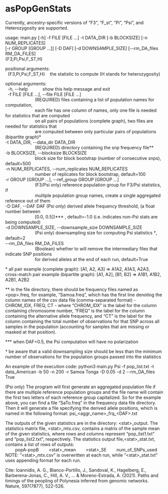 # asPopGenStats

Currently, ancestry-specific versions of “F3”, “F_st”, “Pi”, “Psi”, and Heterozygosity are supported.

usage: main.py [-h] -f FILE [FILE ...] -t DATA_DIR [-b BLOCKSIZE] [-n NUM_REPLICATES]  
               [-r GROUP [GROUP ...]] [-D DAF] [-d DOWNSAMPLE_SIZE] [--rm_DA_files RM_DA_FILES]  
               {F3,Pi,Psi,F_ST,H}  

positional arguments:  
  {F3,Pi,Psi,F_ST,H}    the statistic to compute (H stands for heterozygosity)

optional arguments:  
  -h, --help            show this help message and exit  
  -f FILE [FILE ...], --file FILE [FILE ...]  
                        (REQUIRED) files containing a list of population names for computation,  
                        each file has one column of names, only one file is needed for statistics that are computed  
                        on all pairs of populations (complete graph), two files are needed for statistics that  
                        are computed between only particular pairs of populations (bipartite graph)*  
  -t DATA_DIR, --data_dir DATA_DIR  
                        (REQUIRED) directory containing the snp frequency file**  
  -b BLOCKSIZE, --blocksize BLOCKSIZE  
                        block size for block bootstrap (number of consecutive snps), default=500  
  -n NUM_REPLICATES, --num_replicates NUM_REPLICATES  
                        number of replicates for block bootstrap, default=100  
  -r GROUP [GROUP ...], --ref_group GROUP [GROUP ...]  
                        (F3/Psi only) reference population group for F3/Psi statistics, if  
                        multiple population group names, create a single aggregated reference out of them  
  -D DAF, --DAF DAF     (Psi only) derived allele frequency threshold, (a float number between  
                        [0.0, 0.5])*** , default=-1.0 (i.e. indicates non-Psi stats are being computed)  
  -d DOWNSAMPLE_SIZE, --downsample_size DOWNSAMPLE_SIZE  
                        (Psi only) downsampling size for computing Psi statistics †, default=2  
  --rm_DA_files RM_DA_FILES  
                        (Boolean) whether to will remove the intermediary files that indicate SNP positions  
                        for derived alleles at the end of each run, default=True  

\* all pair example (complete graph): [A1, A2, A3] => A1A2, A1A3, A2A3, cross-match pair example (bipartite graph): [A1, A2], [B1, B2] => A1B1, A1B2, A2B1, A2B2

\*\* in the file directory, there should be frequency files named as \<pop>.freq, for example, “Samoa.freq”, which has the first line denoting the column names of the csv data file (comma-separated format) - CHROM_IDX, FREQ, CT - where “CHROM_IDX” is the label for the column containing chromosome number, “FREQ” is the label for the column containing the alternative allele frequency, and “CT” is the label for the column containing the total number of observations for that SNP across all samples in the population (accounting for samples that are missing or masked at that position).
  
\*\*\* when DAF=0.5, the Psi computation will have no polarization

† be aware that a valid downsampling size should be less than the minimum number of observations for the population groups passed into the statistics

An example of the execution code:
python3 main.py Psi -f pop_list.txt -t data_American -b 50 -n 200 -r Samoa Tonga -D 0.05 -d 2 --rm_DA_files True

(Psi only) The program will first generate an aggregated population file if there are multiple reference population groups and the file name will contain the first two letters of each reference group capitalized. So for the example above, you can find a file “SaTo.freq” in the frequency data file directory. Then it will generate a file specifying the derived allele positions, which is named in the following format: 
psi_<aggr_name>\_frq\_\<DAF>.txt

The outputs of the given statistics are in the directory: \<stat>\_output. The statistics matrix file, \<stat>\_mtx.csv, contains a matrix of the sample mean of the given statistics, where rows and columns represent “pop_list1.txt” and “pop_list2.txt”, respectively. The statistics output file,\<stat>\_stat.txt, contains a list of rows of outputs:  
        popA-popB        \<stat>\_mean        \<stat>\_SE        num_of_SNPs_used  
NOTE: “\<stat>\_mtx.csv” is overwritten at each run, while “\<stat>\_stat.txt” uses appending format for each run.

Cite: Ioannidis, A. G., Blanco-Portillo, J., Sandoval, K., Hagelberg, E., Barberena-Jonas, C., Hill, A. V., ... & Moreno-Estrada, A. (2021). Paths and timings of the peopling of Polynesia inferred from genomic networks. Nature, 597(7877), 522-526.
